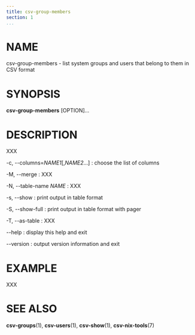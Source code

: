 ```yaml
---
title: csv-group-members
section: 1
...
```


# NAME #

csv-group-members - list system groups and users that belong to them in CSV format

# SYNOPSIS #

**csv-group-members** [OPTION]...

# DESCRIPTION #

XXX

-c, --columns=*NAME1*[,*NAME2*...]
:   choose the list of columns

-M, --merge
:   XXX

-N, --table-name *NAME*
:   XXX

-s, --show
:   print output in table format

-S, --show-full
:   print output in table format with pager

-T, --as-table
:   XXX

--help
:   display this help and exit

--version
:   output version information and exit

# EXAMPLE #

XXX

# SEE ALSO #

**csv-groups**(1), **csv-users**(1), **csv-show**(1), **csv-nix-tools**(7)
